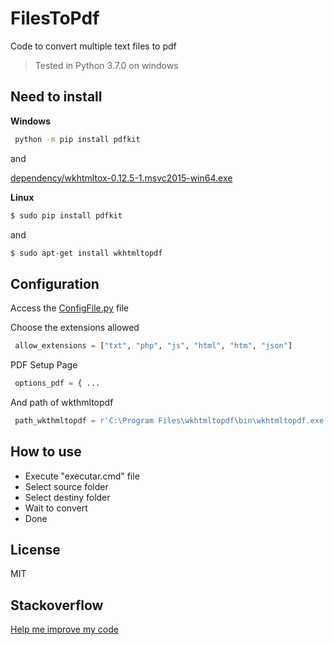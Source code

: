 # FilesToPdf

Code to convert multiple text files to pdf

> Tested in Python 3.7.0 on windows

 Need to install
----

**Windows**

```cmd
 python -m pip install pdfkit
```
    
and 

[dependency/wkhtmltox-0.12.5-1.msvc2015-win64.exe](dependency/wkhtmltox-0.12.5-1.msvc2015-win64.exe)

**Linux**

```sh
$ sudo pip install pdfkit
```
    
and 

```sh
$ sudo apt-get install wkhtmltopdf
```

 Configuration
----

Access the [ConfigFile.py](ConfigFile.py) file

Choose the extensions allowed

```py
 allow_extensions = ["txt", "php", "js", "html", "htm", "json"]
```
    
PDF Setup Page

```py
 options_pdf = { ...
```
    
And path of wkthmltopdf 

```py
 path_wkthmltopdf = r'C:\Program Files\wkhtmltopdf\bin\wkhtmltopdf.exe'
```

 How to use
----

 - Execute "executar.cmd" file
 - Select source folder
 - Select destiny folder
 - Wait to convert
 - Done
 
 License
----

MIT

 Stackoverflow
----

[Help me improve my code](https://pt.stackoverflow.com/questions/333694/como-fazer-com-que-o-pdfkit-ignore-as-extens%C3%B5es/333706?noredirect=1#comment675052_333706)
